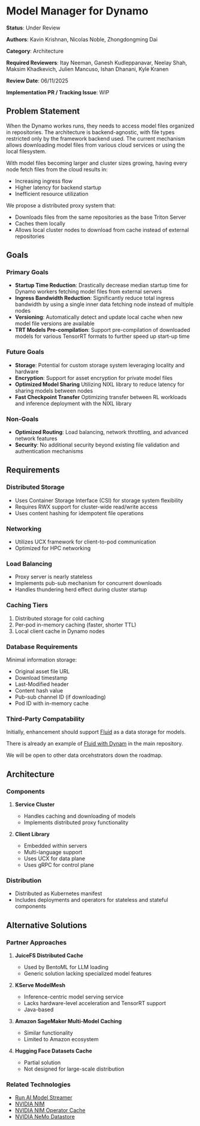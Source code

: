 # Model Manager for Dynamo

**Status**: Under Review

**Authors**: Kavin Krishnan, Nicolas Noble, 
Zhongdongming Dai

**Category**: Architecture

**Required Reviewers**: Itay Neeman, Ganesh Kudleppanavar, Neelay Shah,
Maksim Khadkevich, Julien Mancuso, Ishan Dhanani, Kyle Kranen

**Review Date**: 06/11/2025

**Implementation PR / Tracking Issue**: WIP

## Problem Statement

When the Dynamo workes runs, they needs to access model files organized in repositories. The architecture is backend-agnostic, with file types restricted only by the framework backend used. The current mechanism allows downloading model files from various cloud services or using the local filesystem.

With model files becoming larger and cluster sizes growing, having every node fetch files from the cloud results in:
- Increasing ingress flow
- Higher latency for backend startup
- Inefficient resource utilization

We propose a distributed proxy system that:
- Downloads files from the same repositories as the base Triton Server
- Caches them locally
- Allows local cluster nodes to download from cache instead of external repositories

## Goals

### Primary Goals
- **Startup Time Reduction**: Drastically decrease median startup time for Dynamo workers fetching model files from external servers
- **Ingress Bandwidth Reduction**: Significantly reduce total ingress bandwidth by using a single inner data fetching node instead of multiple nodes
- **Versioning**: Automatically detect and update local cache when new model file versions are available
- **TRT Models Pre-compilation**: Support pre-compilation of downloaded models for various TensorRT formats to further speed up start-up time

### Future Goals
- **Storage**: Potential for custom storage system leveraging locality and hardware
- **Encryption**: Support for asset encryption for private model files
- **Optimized Model Sharing** Utilizing NIXL library to reduce latency for sharing models between nodes
- **Fast Checkpoint Transfer** Optimizing transfer between RL workloads and inference deployment with the NIXL library

### Non-Goals
- **Optimized Routing**: Load balancing, network throttling, and advanced network features
- **Security**: No additional security beyond existing file validation and authentication mechanisms

## Requirements

### Distributed Storage
- Uses Container Storage Interface (CSI) for storage system flexibility
- Requires RWX support for cluster-wide read/write access
- Uses content hashing for idempotent file operations

### Networking
- Utilizes UCX framework for client-to-pod communication
- Optimized for HPC networking

### Load Balancing
- Proxy server is nearly stateless
- Implements pub-sub mechanism for concurrent downloads
- Handles thundering herd effect during cluster startup

### Caching Tiers
1. Distributed storage for cold caching
2. Per-pod in-memory caching (faster, shorter TTL)
3. Local client cache in Dynamo nodes

### Database Requirements
Minimal information storage:
- Original asset file URL
- Download timestamp
- Last-Modified header
- Content hash value
- Pub-sub channel ID (if downloading)
- Pod ID with in-memory cache

### Third-Party Compatability
Initially, enhancement should support [Fluid](https://fluid-cloudnative.github.io/) as a data storage for models.

There is already an example of [Fluid with Dynam](https://github.com/ai-dynamo/dynamo/blob/main/docs/guides/dynamo_deploy/model_caching_with_fluid.md) in the main repository.

We will be open to other data orcehstrators down the roadmap.


## Architecture

### Components
1. **Service Cluster**
   - Handles caching and downloading of models
   - Implements distributed proxy functionality

2. **Client Library**
   - Embedded within servers
   - Multi-language support
   - Uses UCX for data plane
   - Uses gRPC for control plane

### Distribution
- Distributed as Kubernetes manifest
- Includes deployments and operators for stateless and stateful components

## Alternative Solutions

### Partner Approaches
1. **JuiceFS Distributed Cache**
   - Used by BentoML for LLM loading
   - Generic solution lacking specialized model features

2. **KServe ModelMesh**
   - Inference-centric model serving service
   - Lacks hardware-level acceleration and TensorRT support
   - Java-based

3. **Amazon SageMaker Multi-Model Caching**
   - Similar functionality
   - Limited to Amazon ecosystem

4. **Hugging Face Datasets Cache**
   - Partial solution
   - Not designed for large-scale distribution

### Related Technologies
- [Run AI Model Streamer](https://www.run.ai/blog/accelerating-model-loading-with-run-ai-model-streamer)
- [NVIDIA NIM](https://developer.nvidia.com/nim)
- [NVIDIA NIM Operator Cache](https://docs.nvidia.com/nim-operator/latest/cache.html)
- [NVIDIA NeMo Datastore](https://docs.nvidia.com/nim-operator/latest/data-store.html)